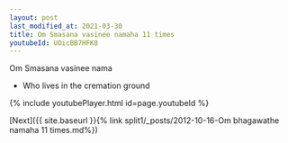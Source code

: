 ```yaml
---
layout: post
last_modified_at: 2021-03-30
title: Om Smasana vasinee namaha 11 times
youtubeId: UOicBB7HFK8
---
```

 
 
Om Smasana vasinee nama 
 
 -  Who lives in the cremation ground 
 
  
 
  
 
 
 
 
 
 


{% include youtubePlayer.html id=page.youtubeId %}
 
[Next]({{ site.baseurl }}{% link  split1/_posts/2012-10-16-Om bhagawathe namaha 11 times.md%})
 
